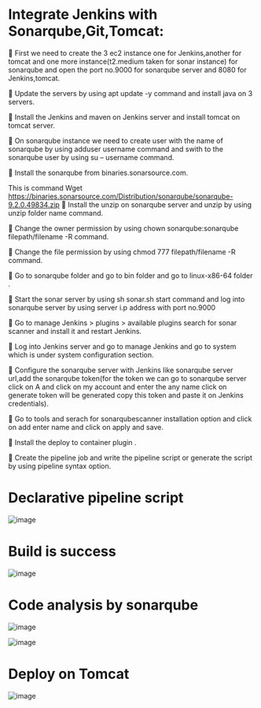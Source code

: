 # Integrate Jenkins with Sonarqube,Git,Tomcat:
	First we need to create the 3 ec2 instance one for Jenkins,another for tomcat and one more instance(t2.medium taken for sonar instance) for sonarqube and open the port no.9000 for sonarqube server and 8080 for Jenkins,tomcat.

	Update the servers by using apt update -y command and install java on 3 servers.

	Install the Jenkins and maven on Jenkins server and install tomcat on tomcat server.

	On sonarqube instance we need to create user with the name of sonarqube by using adduser username command and swith to the sonarqube user by using su – username command.

	Install the sonarqube from binaries.sonarsource.com.

This is command
                Wget https://binaries.sonarsource.com/Distribution/sonarqube/sonarqube-9.2.0.49834.zip
	Install the unzip on sonarqube server and unzip by using unzip folder name command.

	Change the owner permission by using chown sonarqube:sonarqube filepath/filename -R command.

	Change the file permission by using chmod 777 filepath/filename -R command.

	Go to sonarqube folder and go to bin folder and go to linux-x86-64 folder .

	Start the sonar server by using sh sonar.sh start command and log into sonarqube server by using server i.p address with port no.9000

	Go to manage Jenkins > plugins > available plugins search for sonar scanner and install it and restart Jenkins.

	Log into  Jenkins server and go to manage Jenkins and go to system which is under system configuration section.

	Configure the sonarqube server with Jenkins like sonarqube server url,add the sonarqube token(for the token we can go to sonarqube server click on A and click on my account and enter the any name click on generate token will be generated copy this token and paste it on Jenkins credentials).

	Go to tools and serach for  sonarqubescanner installation option and click on add enter name and click on apply and save.

	Install the deploy to container plugin .

	Create the pipeline job and write the pipeline script or generate the script by using pipeline syntax option.

# Declarative pipeline script
 ![image](https://github.com/user-attachments/assets/89697683-4bce-4d2d-abda-bee80632eda8)

# Build is success
 
![image](https://github.com/user-attachments/assets/d40752d5-e2a3-4c51-848c-ca6b8bee3c67)

# Code analysis by sonarqube
 
 




![image](https://github.com/user-attachments/assets/cfb997f3-e7a1-42d3-9297-d3d26d2cdb04)


![image](https://github.com/user-attachments/assets/37518c1a-e30e-4e0d-bc98-73b13ecb38e5)

# Deploy on Tomcat 
 
![image](https://github.com/user-attachments/assets/f5d00920-98f3-42c1-89e5-480b36cc00d6)

